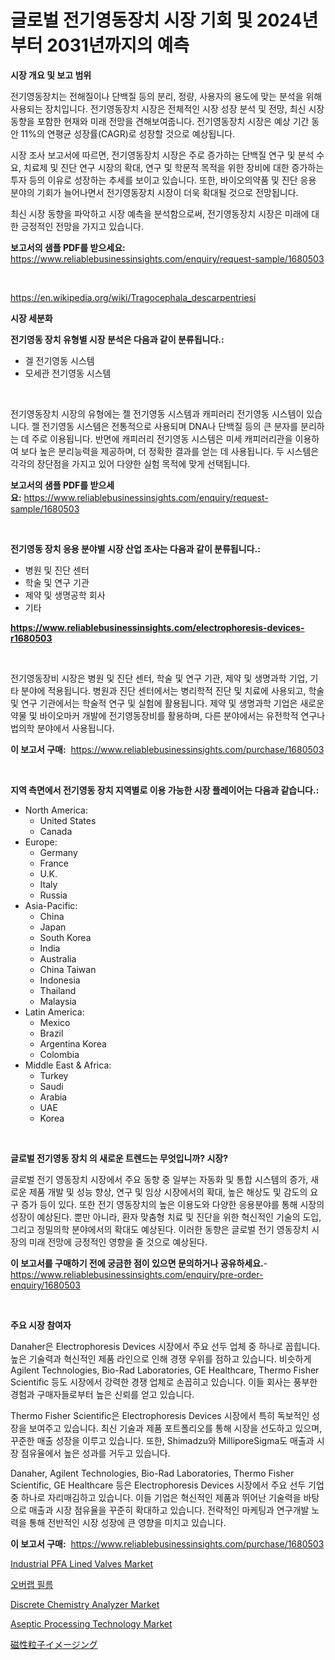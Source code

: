 <p><h1>글로벌 전기영동장치 시장 기회 및 2024년부터 2031년까지의 예측</h1></p><p><strong>시장 개요 및 보고 범위</strong></p>
<p><p>전기영동장치는 전해질이나 단백질 등의 분리, 정량, 사용자의 용도에 맞는 분석을 위해 사용되는 장치입니다. 전기영동장치 시장은 전체적인 시장 성장 분석 및 전망, 최신 시장 동향을 포함한 현재와 미래 전망을 견해보여줍니다. 전기영동장치 시장은 예상 기간 동안 11%의 연평균 성장률(CAGR)로 성장할 것으로 예상됩니다. </p><p>시장 조사 보고서에 따르면, 전기영동장치 시장은 주로 증가하는 단백질 연구 및 분석 수요, 치료제 및 진단 연구 시장의 확대, 연구 및 학문적 목적을 위한 장비에 대한 증가하는 투자 등의 이유로 성장하는 추세를 보이고 있습니다. 또한, 바이오의약품 및 진단 응용 분야의 기회가 늘어나면서 전기영동장치 시장이 더욱 확대될 것으로 전망됩니다.</p><p>최신 시장 동향을 파악하고 시장 예측을 분석함으로써, 전기영동장치 시장은 미래에 대한 긍정적인 전망을 가지고 있습니다.</p></p>
<p><strong>보고서의 샘플 PDF를 받으세요:</strong> <a href="https://www.reliablebusinessinsights.com/enquiry/request-sample/1680503">https://www.reliablebusinessinsights.com/enquiry/request-sample/1680503</a></p>
<p>&nbsp;</p>
<p><a href="https://en.wikipedia.org/wiki/Tragocephala_descarpentriesi">https://en.wikipedia.org/wiki/Tragocephala_descarpentriesi</a></p>
<p><strong>시장 세분화</strong></p>
<p><strong>전기영동 장치 유형별 시장 분석은 다음과 같이 분류됩니다.:</strong></p>
<p><ul><li>겔 전기영동 시스템</li><li>모세관 전기영동 시스템</li></ul></p>
<p>&nbsp;</p>
<p><p>전기영동장치 시장의 유형에는 젤 전기영동 시스템과 캐피러리 전기영동 시스템이 있습니다. 젤 전기영동 시스템은 전통적으로 사용되며 DNA나 단백질 등의 큰 분자를 분리하는 데 주로 이용됩니다. 반면에 캐피러리 전기영동 시스템은 미세 캐피러리관을 이용하여 보다 높은 분리능력을 제공하며, 더 정확한 결과를 얻는 데 사용됩니다. 두 시스템은 각각의 장단점을 가지고 있어 다양한 실험 목적에 맞게 선택됩니다.</p></p>
<p><strong>보고서의 샘플 PDF를 받으세요:</strong>&nbsp;<a href="https://www.reliablebusinessinsights.com/enquiry/request-sample/1680503">https://www.reliablebusinessinsights.com/enquiry/request-sample/1680503</a></p>
<p>&nbsp;</p>
<p><strong> 전기영동 장치 응용 분야별 시장 산업 조사는 다음과 같이 분류됩니다.:</strong></p>
<p><ul><li>병원 및 진단 센터</li><li>학술 및 연구 기관</li><li>제약 및 생명공학 회사</li><li>기타</li></ul></p>
<p><strong><a href="https://www.reliablebusinessinsights.com/electrophoresis-devices-r1680503">https://www.reliablebusinessinsights.com/electrophoresis-devices-r1680503</a></strong></p>
<p>&nbsp;</p>
<p><p>전기영동장비 시장은 병원 및 진단 센터, 학술 및 연구 기관, 제약 및 생명과학 기업, 기타 분야에 적용됩니다. 병원과 진단 센터에서는 병리학적 진단 및 치료에 사용되고, 학술 및 연구 기관에서는 학술적 연구 및 실험에 활용됩니다. 제약 및 생명과학 기업은 새로운 약물 및 바이오마커 개발에 전기영동장비를 활용하며, 다른 분야에서는 유전학적 연구나 법의학 분야에서 사용됩니다.</p></p>
<p><strong>이 보고서 구매:</strong>&nbsp; <a href="https://www.reliablebusinessinsights.com/purchase/1680503">https://www.reliablebusinessinsights.com/purchase/1680503</a></p>
<p>&nbsp;</p>
<p><strong>지역 측면에서 전기영동 장치 지역별로 이용 가능한 시장 플레이어는 다음과 같습니다.:</strong></p>
<p><ul>
    <li>
        North America:
        <ul>
            <li>United States</li>
            <li>Canada</li>
        </ul>
    </li>
    <li>
        Europe:
        <ul>
            <li>Germany</li>
            <li>France</li>
            <li>U.K.</li>
            <li>Italy</li>
            <li>Russia</li>
        </ul>
    </li>
    <li>
        Asia-Pacific:
        <ul>
            <li>China</li>
            <li>Japan</li>
            <li>South Korea</li>
            <li>India</li>
            <li>Australia</li>
            <li>China Taiwan</li>
            <li>Indonesia</li>
            <li>Thailand</li>
            <li>Malaysia</li>
        </ul>
    </li>
    <li>
        Latin America:
        <ul>
            <li>Mexico</li>
            <li>Brazil</li>
            <li>Argentina Korea</li>
            <li>Colombia</li>
        </ul>
    </li>
    <li>
        Middle East & Africa:
        <ul>
            <li>Turkey</li>
            <li>Saudi</li>
            <li>Arabia</li>
            <li>UAE</li>
            <li>Korea</li>
        </ul>
    </li>
    </ul></p>
<p>&nbsp;</p>
<p><strong>글로벌 전기영동 장치 의 새로운 트렌드는 무엇입니까? 시장?</strong></p>
<p><p>글로벌 전기 영동장치 시장에서 주요 동향 중 일부는 자동화 및 통합 시스템의 증가, 새로운 제품 개발 및 성능 향상, 연구 및 임상 시장에서의 확대, 높은 해상도 및 감도의 요구 증가 등이 있다. 또한 전기 영동장치의 높은 이용도와 다양한 응용분야를 통해 시장의 성장이 예상된다. 뿐만 아니라, 환자 맞춤형 치료 및 진단을 위한 혁신적인 기술의 도입, 그리고 정밀의학 분야에서의 확대도 예상된다. 이러한 동향은 글로벌 전기 영동장치 시장의 미래 전망에 긍정적인 영향을 줄 것으로 예상된다.</p></p>
<p><strong>이 보고서를 구매하기 전에 궁금한 점이 있으면 문의하거나 공유하세요.</strong>- <a href="https://www.reliablebusinessinsights.com/enquiry/pre-order-enquiry/1680503">https://www.reliablebusinessinsights.com/enquiry/pre-order-enquiry/1680503</a></p>
<p>&nbsp;</p>
<p><strong>주요 시장 참여자</strong></p>
<p><p>Danaher은 Electrophoresis Devices 시장에서 주요 선두 업체 중 하나로 꼽힙니다. 높은 기술력과 혁신적인 제품 라인으로 인해 경쟁 우위를 점하고 있습니다. 비슷하게 Agilent Technologies, Bio-Rad Laboratories, GE Healthcare, Thermo Fisher Scientific 등도 시장에서 강력한 경쟁 업체로 손꼽히고 있습니다. 이들 회사는 풍부한 경험과 구매자들로부터 높은 신뢰를 얻고 있습니다.</p><p>Thermo Fisher Scientific은 Electrophoresis Devices 시장에서 특히 독보적인 성장을 보여주고 있습니다. 최신 기술과 제품 포트폴리오를 통해 시장을 선도하고 있으며, 꾸준한 매출 성장을 이루고 있습니다. 또한, Shimadzu와 MilliporeSigma도 매출과 시장 점유율에서 높은 성과를 거두고 있습니다.</p><p>Danaher, Agilent Technologies, Bio-Rad Laboratories, Thermo Fisher Scientific, GE Healthcare 등은 Electrophoresis Devices 시장에서 주요 선두 기업 중 하나로 자리매김하고 있습니다. 이들 기업은 혁신적인 제품과 뛰어난 기술력을 바탕으로 매출과 시장 점유율을 꾸준히 확대하고 있습니다. 전략적인 마케팅과 연구개발 노력을 통해 전반적인 시장 성장에 큰 영향을 미치고 있습니다.</p></p>
<p><strong>이 보고서 구매:</strong>&nbsp;&nbsp;<a href="https://www.reliablebusinessinsights.com/purchase/1680503">https://www.reliablebusinessinsights.com/purchase/1680503</a></p>
<p><p><a href="https://github.com/allanwarjri/Market-Research-Report-List-1/blob/main/industrial-pfa-lined-valves-market.md">Industrial PFA Lined Valves Market</a></p><p><a href="https://github.com/LuckeyCorbin/Market-Research-Report-List-1/blob/main/1836526185662.md">오버랩 필름</a></p><p><a href="https://github.com/ralphyjames/Market-Research-Report-List-1/blob/main/discrete-chemistry-analyzer-market.md">Discrete Chemistry Analyzer Market</a></p><p><a href="https://issuu.com/reportprime-2/docs/aseptic-processing-technology-market-size-2030.ppt">Aseptic Processing Technology Market</a></p><p><a href="https://github.com/RandallRunte2023/Market-Research-Report-List-2/blob/main/6750439183015.md">磁性粒子イメージング</a></p></p>